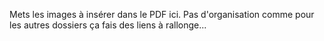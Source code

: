 Mets les images à insérer dans le PDF ici.
Pas d'organisation comme pour les autres dossiers ça fais des liens à rallonge...
